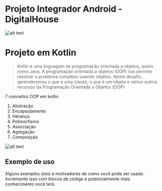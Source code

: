 # Projeto Integrador Android - DigitalHouse

![alt text](https://www.digitalhouse.com/logo-DH.png)

# Projeto em Kotlin 
> Kotlin é uma linguagem de programação orientada a objetos, assim como Java. A programação orientada a objetos (OOP) nos permite resolver o problema complexo usando objetos. Neste desafio , aprenderemos o que é uma classe, o que é um objeto e vários outros recursos da Programação Orientada a Objetos (OOP)


7 conceitos OOP em kotlin

1. Abstração
2. Encapsulamento
3. Herança
4. Polimorfismo
5. Associação
6. Agregação
7. Composição

![alt text](https://www.sngular.com/wp-content/uploads/2019/11/Kotlin-Blog.png)

## Exemplo de uso

Alguns exemplos úteis e motivadores de como você pode ser usado. Incremente isso com blocos de código e potencialmente mais conhecimento você terá.

